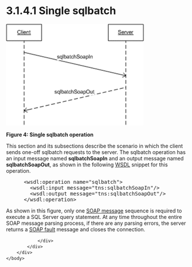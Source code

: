 <html dir="LTR" xmlns:mshelp="http://msdn.microsoft.com/mshelp" xmlns:ddue="http://ddue.schemas.microsoft.com/authoring/2003/5" xmlns:xlink="http://www.w3.org/1999/xlink" xmlns:tool="http://www.microsoft.com/tooltip">
    <head>
        <meta http-equiv="Content-Type" content="text/html; CHARSET=utf-8"></meta>
        <meta name="save" content="history"></meta>
        <title>3.1.4.1 Single sqlbatch</title>
        <xml>
            <mshelp:toctitle title="3.1.4.1 Single sqlbatch"></mshelp:toctitle>
            <mshelp:rltitle title="[MS-SSNWS]: Single sqlbatch"></mshelp:rltitle>
            <mshelp:keyword index="A" term="26804fd8-f813-4b33-be8a-ccdc32648582"></mshelp:keyword>
            <mshelp:attr name="DCSext.ContentType" value="open specification"></mshelp:attr>
            <mshelp:attr name="AssetID" value="26804fd8-f813-4b33-be8a-ccdc32648582"></mshelp:attr>
            <mshelp:attr name="TopicType" value="kbRef"></mshelp:attr>
            <mshelp:attr name="DCSext.Title" value="[MS-SSNWS]: Single sqlbatch" />
        </xml>
    </head>
    <body>
        <div id="header">
            <h1 class="heading">3.1.4.1 Single sqlbatch</h1>
        </div>
        <div id="mainSection">
            <div id="mainBody">
                <div id="allHistory" class="saveHistory"></div>
                <div id="sectionSection0" class="section" name="collapseableSection">
                    

<p><img id="MS-SSNWS_pictbf5c19c1-82b8-14ed-78e9-c147e68e9f65.png" src="MS-SSNWS_files/image003.png" alt="Single sqlbatch operation" title="Single sqlbatch operation"></p>

<p><b>Figure 4: Single sqlbatch operation</b></p>

<p>This section and its subsections describe the scenario in
which the client sends one-off sqlbatch requests to the server. The sqlbatch
operation has an input message named <b>sqlbatchSoapIn</b> and an output
message named <b>sqlbatchSoapOut</b>, as shown in the following <a href="4baedaec-b5a7-4176-be88-e1cec659ab8c.htm#gt_5a824664-0858-4b09-b852-83baf4584efa">WSDL</a> snippet for this
operation.</p>

<dl>
<dd>
<div><pre> &lt;wsdl:operation name=&quot;sqlbatch&quot;&gt;
   &lt;wsdl:input message=&quot;tns:sqlbatchSoapIn&quot;/&gt;
   &lt;wsdl:output message=&quot;tns:sqlbatchSoapOut&quot;/&gt;
 &lt;/wsdl:operation&gt;
</pre></div>
</dd></dl>

<p>As shown in this figure, only one <a href="4baedaec-b5a7-4176-be88-e1cec659ab8c.htm#gt_96185df3-4677-478c-b239-f72fcf514c59">SOAP message</a> sequence is
required to execute a SQL Server query statement. At any time throughout
the entire SOAP message parsing process, if there are any parsing errors, the
server returns a <a href="4baedaec-b5a7-4176-be88-e1cec659ab8c.htm#gt_ec8728a8-1a75-426f-8767-aa1932c7c19f">SOAP fault</a>
message and closes the connection.</p>


                </div>
            </div>
        </div>
    </body>
</html>